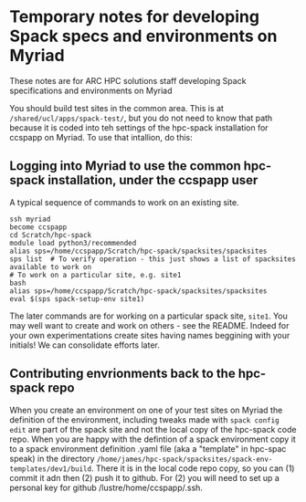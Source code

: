 # Temporary notes for developing Spack specs and environments on Myriad

These notes are for ARC HPC solutions staff developing Spack specifications and environments on Myriad

You should build test sites in the common area. This is at `/shared/ucl/apps/spack-test/`, but you do not need to know that path because it is coded into teh settings of the hpc-spack installation for ccspapp on Myriad. To use that intallion, do this:

## Logging into Myriad to use the common hpc-spack installation, under the ccspapp user
A typical sequence of commands to work on an existing site.
```
ssh myriad
become ccspapp
cd Scratch/hpc-spack
module load python3/recommended
alias sps=/home/ccspapp/Scratch/hpc-spack/spacksites/spacksites
sps list  # To verify operation - this just shows a list of spacksites available to work on
# To work on a particular site, e.g. site1
bash
alias sps=/home/ccspapp/Scratch/hpc-spack/spacksites/spacksites
eval $(sps spack-setup-env site1)
```
The later commands are for working on a particular spack site, `site1`. You may well want to create and work on others - see the README. Indeed for your own experimentations create sites having names beggining with your initials! We can consolidate efforts later.

## Contributing envrionments back to the hpc-spack repo
When you create an environment on one of your test sites on Myriad the definition of the environment, including tweaks made with `spack config edit` are part of the spack site and not the local copy of the hpc-spack code repo. When you are happy with the defintion of a spack environment copy it to a spack environment definition .yaml file (aka a "template" in hpc-spac speak) in the directory `/home/james/hpc-spack/spacksites/spack-env-templates/dev1/build`. There it is in the local code repo copy, so you can (1) commit it adn then (2) push it to github. For (2) you will need to set up a personal key for github /lustre/home/ccspapp/.ssh.
